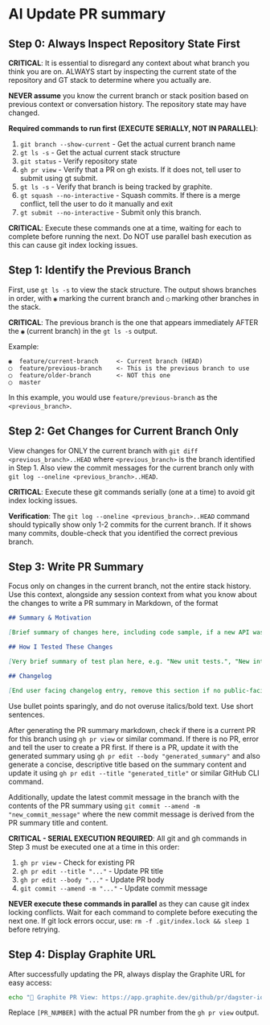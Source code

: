 # AI Update PR summary

## Step 0: Always Inspect Repository State First

**CRITICAL**: It is essential to disregard any context about what branch you think you are on. ALWAYS start by inspecting the current state of the repository and GT stack to determine where you actually are.

**NEVER assume** you know the current branch or stack position based on previous context or conversation history. The repository state may have changed.

**Required commands to run first (EXECUTE SERIALLY, NOT IN PARALLEL)**:

1. `git branch --show-current` - Get the actual current branch name
2. `gt ls -s` - Get the actual current stack structure
3. `git status` - Verify repository state
4. `gh pr view` - Verify that a PR on gh exists. If it does not, tell user to submit using gt submit.
5. `gt ls -s` - Verify that branch is being tracked by graphite.
6. `gt squash --no-interactive` - Squash commits. If there is a merge conflict, tell the user to do it manually and exit
7. `gt submit --no-interactive` - Submit only this branch.

**CRITICAL**: Execute these commands one at a time, waiting for each to complete before running the next. Do NOT use parallel bash execution as this can cause git index locking issues.

## Step 1: Identify the Previous Branch

First, use `gt ls -s` to view the stack structure. The output shows branches in order, with `◉` marking the current branch and `◯` marking other branches in the stack.

**CRITICAL**: The previous branch is the one that appears immediately AFTER the `◉` (current branch) in the `gt ls -s` output.

Example:

```
◉  feature/current-branch     <- Current branch (HEAD)
◯  feature/previous-branch    <- This is the previous branch to use
◯  feature/older-branch       <- NOT this one
◯  master
```

In this example, you would use `feature/previous-branch` as the `<previous_branch>`.

## Step 2: Get Changes for Current Branch Only

View changes for ONLY the current branch with `git diff <previous_branch>..HEAD` where `<previous_branch>` is the branch identified in Step 1. Also view the commit messages for the current branch only with `git log --oneline <previous_branch>..HEAD`.

**CRITICAL**: Execute these git commands serially (one at a time) to avoid git index locking issues.

**Verification**: The `git log --oneline <previous_branch>..HEAD` command should typically show only 1-2 commits for the current branch. If it shows many commits, double-check that you identified the correct previous branch.

## Step 3: Write PR Summary

Focus only on changes in the current branch, not the entire stack history. Use this context, alongside any session context from what you know about the changes to write a PR summary in Markdown, of the format

```md
## Summary & Motivation

[Brief summary of changes here, including code sample, if a new API was added, etc.]

## How I Tested These Changes

[Very brief summary of test plan here, e.g. "New unit tests.", "New integration tests.", "Existing test suite." This can be a single sentence.]

## Changelog

[End user facing changelog entry, remove this section if no public-facing API was changed and no bug was fixed. Public-facing APIs are identified by the @public decorator. Internal tools like CLIs meant for developer use should not have changelog entries. If there are no user-facing changes, remove this section.]
```

Use bullet points sparingly, and do not overuse italics/bold text. Use short sentences.

After generating the PR summary markdown, check if there is a current PR for this branch using `gh pr view` or similar command. If there is no PR, error and tell the user to create a PR first. If there is a PR, update it with the generated summary using `gh pr edit --body "generated_summary"` and also generate a concise, descriptive title based on the summary content and update it using `gh pr edit --title "generated_title"` or similar GitHub CLI command.

Additionally, update the latest commit message in the branch with the contents of the PR summary using `git commit --amend -m "new_commit_message"` where the new commit message is derived from the PR summary title and content.

**CRITICAL - SERIAL EXECUTION REQUIRED**: All git and gh commands in Step 3 must be executed one at a time in this order:

1. `gh pr view` - Check for existing PR
2. `gh pr edit --title "..."` - Update PR title
3. `gh pr edit --body "..."` - Update PR body
4. `git commit --amend -m "..."` - Update commit message

**NEVER execute these commands in parallel** as they can cause git index locking conflicts. Wait for each command to complete before executing the next one. If git lock errors occur, use: `rm -f .git/index.lock && sleep 1` before retrying.

## Step 4: Display Graphite URL

After successfully updating the PR, always display the Graphite URL for easy access:

```bash
echo "🔗 Graphite PR View: https://app.graphite.dev/github/pr/dagster-io/dagster/[PR_NUMBER]/"
```

Replace `[PR_NUMBER]` with the actual PR number from the `gh pr view` output.
